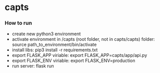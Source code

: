 # capts

### How to run
- create new python3 environment
- activate environment in /capts (root folder, not in capts/capts) folder: source path_to_environment/bin/activate
- install libs: pip3 install -r requirements.txt
- export FLASK_APP viriable: export FLASK_APP=capts/app/api.py
- export FLASK_ENV viriable: export FLASK_ENV=production
- run server: flask run
